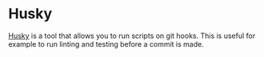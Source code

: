 # Husky

[Husky](https://typicode.github.io/husky/) is a tool that allows you to run scripts on git hooks. This is useful for example to run linting and testing before a commit is made.

